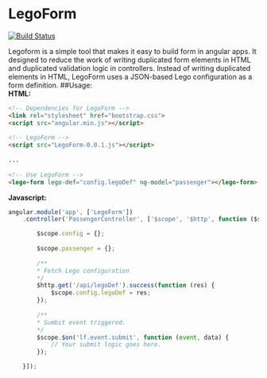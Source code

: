 # LegoForm

[![Build Status](https://travis-ci.org/mafengwo/LegoForm.svg?branch=master)](https://travis-ci.org/mafengwo/LegoForm)

Legoform is a simple tool that makes it easy to build form in angular apps. 
It designed to reduce the work of writing duplicated form elements in HTML and duplicated validation logic in controllers.
Instead of writing duplicated elements in HTML, LegoForm uses a JSON-based Lego configuration as a form definition.
##Usage:   
**HTML:**

```html
<!-- Dependencies for LegoForm -->
<link rel="stylesheet" href="bootstrap.css">
<script src="angular.min.js"></script>
  
<!-- LegoForm -->
<script src="LegoForm-0.0.1.js"></script>
  
...
  
<!-- Use LegoForm -->
<lego-form lego-def="config.legoDef" ng-model="passenger"></lego-form>
```

**Javascript:**
```javascript
angular.module('app', ['LegoForm'])
    .controller('PassengerController', ['$scope', '$http', function ($scope, $http) {

        $scope.config = {};
        
        $scope.passenger = {};
  
        /**
        * Fetch Lego configuration
        */
        $http.get('/api/legoDef').success(function (res) {
            $scope.config.legoDef = res;
        });
  
        /**
        * Sumbit event triggered.
        */
        $scope.$on('lf.event.submit', function (event, data) {
            // Your submit logic goes here.
        });

    }]);
```

